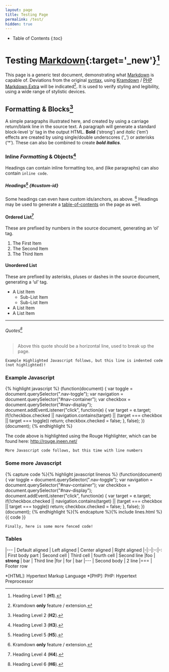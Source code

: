 ```yaml
---
layout: page
title: Testing Page
permalink: /test/
hidden: true
---
```

* Table of Contents
{:toc}

# Testing [Markdown][1]{:target='_new'}[^h1]

This page is a generic test document, demonstrating what [Markdown][2] is capable of. Deviations from the original [syntax][3], using [Kramdown][5] / [PHP Markdown Extra][4] will be indicated[^KD]. It is used to verify styling and legibility, using a wide range of stylistic devices.

## Formatting & Blocks[^h2]

A simple paragraphs illustrated here, and created by using a carriage return/blank line in the source text. A paragraph will generate a standard block-level ‘p’ tag in the output HTML. __Bold__ (‘strong’) and _italic_ (‘em’) effects are created by using single/double underscores (‘_’) or asterisks (‘*’). These can also be combined to create __*bold italics*__.

### Inline _Formatting_ & Objects[^h3]

Headings can contain inline formatting too, and (like paragraphs) can also contain `inline code`.

##### Headings[^h5] {#custom-id}

Some headings can even have custom ids/anchors, as above.&nbsp;[^KD] Headings may be used to generate a [table-of-contents](#markdown-toc) on the page as well.

#### Ordered List[^h4]

These are prefixed by numbers in the source document, generating an ‘ol’ tag.

1. The First Item
2. The Second Item
3. The Third Item

#### Unordered List

These are prefixed by asterisks, pluses or dashes in the source document, generating a ‘ul’ tag.

* A List Item
	* Sub-List Item
	* Sub-List Item
* A List Item
* A List Item

---

###### Quotes[^h6]

> Above this quote should be a horizontal line, used to break up the page.

    Example Highlighted Javascript follows, but this line is indented code (not highlighted)!

### Example Javascript

{% highlight javascript %}
(function(document) {
	var toggle = document.querySelector(".nav-toggle");
	var navigation = document.querySelector("#nav-container");
	var checkbox = document.querySelector("#nav-display");
	document.addEventListener("click", function(e) {
		var target = e.target;
		if(!checkbox.checked || navigation.contains(target) || (target === checkbox || target === toggle)) return;
		checkbox.checked = false;
	}, false);
})(document);
{% endhighlight %}

The code above is highlighted using the Rouge Highlighter, which can be found here: <http://rouge.jneen.net/>

    More Javascript code follows, but this time with line numbers

### Some more Javascript

{% capture code %}{% highlight javascript linenos %}
(function(document) {
	var toggle = document.querySelector(".nav-toggle");
	var navigation = document.querySelector("#nav-container");
	var checkbox = document.querySelector("#nav-display");
	document.addEventListener("click", function(e) {
		var target = e.target;
		if(!checkbox.checked || navigation.contains(target) || (target === checkbox || target === toggle)) return;
		checkbox.checked = false;
	}, false);
})(document);
{% endhighlight %}{% endcapture %}{% include lines.html %}{{ code }}

~~~
Finally, here is some more fenced code!
~~~

### Tables

|---
| Default aligned | Left aligned | Center aligned | Right aligned
|-|:-|:-:|-:
| First body part | Second cell | Third cell | fourth cell
| Second line |foo | **strong** | bar
| Third line |for | for | bar
|---
| Second body
| 2 line
|===
| Footer row

*[HTML]: Hypertext Markup Language
*[PHP]: PHP: Hypertext Preprocessor

[^h1]: Heading Level 1 (__H1__).
[^h2]: Heading Level 2 (__H2__).
[^h3]: Heading Level 3 (__H3__).
[^h4]: Heading Level 4 (__H4__).
[^h5]: Heading Level 5 (__H5__).
[^h6]: Heading Level 6 (__H6__).
[^KD]: Kramdown __only__ feature / extension.

  [1]: http://daringfireball.net/projects/markdown/ "Article by Jon Gruber detailing Markdown"
  [2]: http://daringfireball.net/projects/markdown/basics
  [3]: http://daringfireball.net/projects/markdown/syntax
  [4]: http://michelf.com/projects/php-markdown/extra/ "PHP Markdown Extra Package Information"
  [5]: http://kramdown.gettalong.org/syntax.html "Kramdown - Markdown Parser"